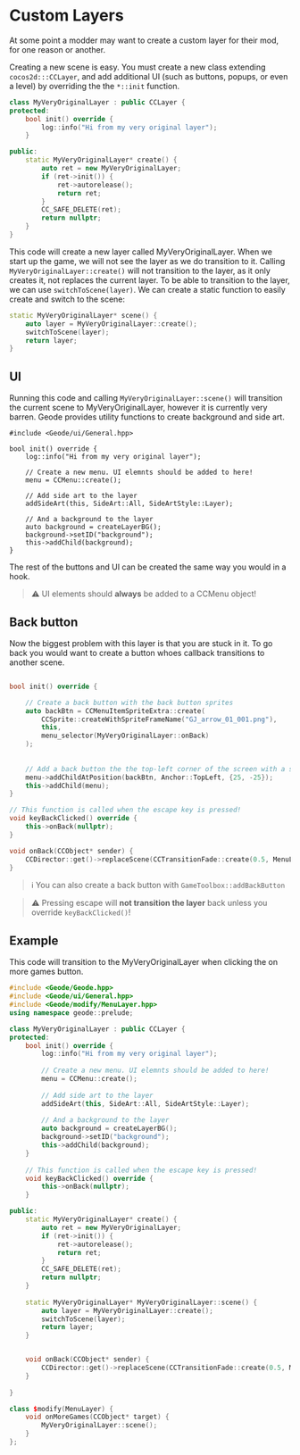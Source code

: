 # Custom Layers

At some point a modder may want to create a custom layer for their mod, for one reason or another.


Creating a new scene is easy. You must create a new class extending `cocos2d:::CCLayer`, and add additional UI (such as buttons, popups, or even a level) by overriding the the `*::init` function.

```cpp
class MyVeryOriginalLayer : public CCLayer {
protected:
	bool init() override {
		log::info("Hi from my very original layer");
	}

public:
	static MyVeryOriginalLayer* create() {
		auto ret = new MyVeryOriginalLayer;
		if (ret->init()) {
			ret->autorelease();
			return ret;
		}
		CC_SAFE_DELETE(ret);
		return nullptr;
	}
}
```

This code will create a new layer called MyVeryOriginalLayer. When we start up the game, we will not see the layer as we do transition to it. Calling `MyVeryOriginalLayer::create()` will not transition to the layer, as it only creates it, not replaces the current layer. To be able to transition to the layer, we can use `switchToScene(layer)`. We can create a static function to easily create and switch to the scene:

```cpp
static MyVeryOriginalLayer* scene() {
    auto layer = MyVeryOriginalLayer::create();
    switchToScene(layer);
    return layer;
}
```

## UI

Running this code and calling `MyVeryOriginalLayer::scene()` will transition the current scene to MyVeryOriginalLayer, however it is currently very barren. Geode provides utility functions to create background and side art.

```
#include <Geode/ui/General.hpp>

bool init() override {
	log::info("Hi from my very original layer");
	
	// Create a new menu. UI elemnts should be added to here!
	menu = CCMenu::create();
	
	// Add side art to the layer
	addSideArt(this, SideArt::All, SideArtStyle::Layer);
	
	// And a background to the layer
    auto background = createLayerBG();
    background->setID("background");
    this->addChild(background);	
}
```

The rest of the buttons and UI can be created the same way you would in a hook.

> :warning: UI elements should **always** be added to a CCMenu object!


## Back button

Now the biggest problem with this layer is that you are stuck in it. To go back you would want to create a button whoes callback transitions to another scene. 

```cpp

bool init() override {

	// Create a back button with the back button sprites
	auto backBtn = CCMenuItemSpriteExtra::create(
		CCSprite::createWithSpriteFrameName("GJ_arrow_01_001.png"),
		this,
		menu_selector(MyVeryOriginalLayer::onBack)
	);
	
	
	// Add a back button the the top-left corner of the screen with a small offset.
	menu->addChildAtPosition(backBtn, Anchor::TopLeft, {25, -25});
	this->addChild(menu);
}

// This function is called when the escape key is pressed!
void keyBackClicked() override {
    this->onBack(nullptr);
}

void onBack(CCObject* sender) {
    CCDirector::get()->replaceScene(CCTransitionFade::create(0.5, MenuLayer::scene()));
}

```

> :information_source: You can also create a back button with `GameToolbox::addBackButton`

> :warning: Pressing escape will **not transition the layer** back unless you override `keyBackClicked()`!



## Example

This code will transition to the MyVeryOriginalLayer when clicking the on more games button.

```cpp
#include <Geode/Geode.hpp>
#include <Geode/ui/General.hpp>
#include <Geode/modify/MenuLayer.hpp>
using namespace geode::prelude;

class MyVeryOriginalLayer : public CCLayer {
protected:
	bool init() override {
		log::info("Hi from my very original layer");
		
		// Create a new menu. UI elemnts should be added to here!
		menu = CCMenu::create();
		
		// Add side art to the layer
		addSideArt(this, SideArt::All, SideArtStyle::Layer);
		
		// And a background to the layer
		auto background = createLayerBG();
		background->setID("background");
		this->addChild(background);	
	}
	
	// This function is called when the escape key is pressed!
	void keyBackClicked() override {
		this->onBack(nullptr);
	}

public:
	static MyVeryOriginalLayer* create() {
		auto ret = new MyVeryOriginalLayer;
		if (ret->init()) {
			ret->autorelease();
			return ret;
		}
		CC_SAFE_DELETE(ret);
		return nullptr;
	}
	
	static MyVeryOriginalLayer* MyVeryOriginalLayer::scene() {
		auto layer = MyVeryOriginalLayer::create();
		switchToScene(layer);
		return layer;
	}


	void onBack(CCObject* sender) {
		CCDirector::get()->replaceScene(CCTransitionFade::create(0.5, MenuLayer::scene()));
	}
	
}

class $modify(MenuLayer) {
	void onMoreGames(CCObject* target) {
		MyVeryOriginalLayer::scene();
	}
};
```